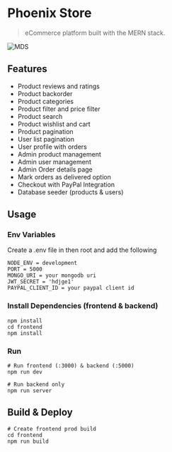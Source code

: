 # Phoenix Store

> eCommerce platform built with the MERN stack.

![MDS](https://github.com/RahmanC/phoenix-commerce/blob/main/uploads/phoenix.PNG)

## Features

- Product reviews and ratings
- Product backorder
- Product categories
- Product filter and price filter
- Product search
- Product wishlist and cart
- Product pagination
- User list pagination
- User profile with orders
- Admin product management
- Admin user management
- Admin Order details page
- Mark orders as delivered option
- Checkout with PayPal Integration
- Database seeder (products & users)

## Usage

### Env Variables

Create a .env file in then root and add the following

```
NODE_ENV = development
PORT = 5000
MONGO_URI = your mongodb uri
JWT_SECRET = 'hdjge1'
PAYPAL_CLIENT_ID = your paypal client id
```

### Install Dependencies (frontend & backend)

```
npm install
cd frontend
npm install
```

### Run

```
# Run frontend (:3000) & backend (:5000)
npm run dev

# Run backend only
npm run server
```

## Build & Deploy

```
# Create frontend prod build
cd frontend
npm run build
```
